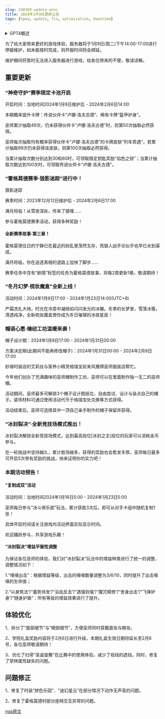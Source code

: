 ```yaml
---
slug: 240109-update-annc
title: 2024年1月9日更新公告
tags: [hpma, update, fix, optimization, downtime]
---
```


<details>
<summary>GPT4概述</summary>
神奇守护赛季限定卡池：开启时间2024年1月9日，包括传说伙伴卡“卢娜·洛夫古德”和稀有卡牌“盔甲护身”，提供保底机制和额外奖励。

霍格莫德赛季·狼影迷踪：进行中，带来新的剧情章节。

冬月幻梦·梳妆魔盒：新上线，活动时间2024年1月9日至1月23日。

帽语心愿·缝纫工坊：帽子设计活动，提供个性化巫师帽制作。

冰封裂决：推出新竞技场模式，提供金币参与和奖励。

复制成双活动：决斗俱乐部获胜后可复制对手卡牌。

冰封裂决增益平衡性调整：调整了增益效果，提升游戏体验。

体验优化：包括面部和眼部细节的拆分，学院礼盒奖励内容升级，扫帚使用体验优化。

问题修正：修复了时装动作无声音和座椅交互异常的问题。
</details>


<!--truncate-->

为了给大家带来更好的游戏体验，服务器将于1月9日(周二)下午14:00-17:00进行停服维护，如未能按时完成，则开服时间将会顺延。

维护期间将暂时无法进入服务器进行游戏，给各位带来的不便，敬请谅解。

## 重要更新

### “神奇守护”赛季限定卡池开启

开启时间：当地时间2024年1月9日维护后 - 2024年2月6日14:00

本期概率提升卡牌：传说伙伴卡“卢娜·洛夫古德”、稀有卡牌“盔甲护身”。

巫师累计抽取49次，仍未获得伙伴卡“卢娜·洛夫古德”时，则第50次抽取必然获得。

巫师每次抽取均有概率获得伙伴卡“卢娜·洛夫古德”的卡牌皮肤“列车奇遇”，若累计抽取99次仍未获得该皮肤，则第100次抽取必然获得。

当累计抽取次数分别达到30和60时，可领取限定钥匙奖励“焰色之锁”；当累计抽取次数达到100次时，可领取传说伙伴卡“卢娜·洛夫古德”。

### “霍格莫德赛季·狼影迷踪”进行中！

狼影迷踪

赛季时间：2023年12月12日维护后 - 2024年2月6日17:00

满月将临！从雪夜深处，传来了狼嚎......

参与霍格莫德赛季活动，获得多种奖励！

#### 全新赛季故事·第三章！

霍格莫德往日的宁静已在最近的纷乱里荡然无存，而狼人凶手论似乎也早已水到渠成。

满月将临，你在追逐真相的道路上加快了脚步……

赛季任务中含有“剧情”标签的任务为霍格莫德故事，将每2周更新1章。敬请期待！

### “冬月幻梦·梳妆魔盒”全新上线！

活动时间：2024年1月9日17:00 - 2024年1月23日14:00(UTC+8)

严霜洗礼大地，时光在冷意中凝结如闪闪发光的冰雕。冬季的长梦里，雪落冰簇，清透纯净。全新梳妆魔盒使你成为冬日璀璨的冰夜星辰！

### 帽语心愿·缝纫工坊温暖来袭！

帽子设计期：2024年1月9日17:00 - 2024年1月31日00:00

方案决定期(此期间不能再修改帽子)：2024年1月31日00:00 - 2024年2月6日17:00

妙缘时装店的艾莉丝与家养小精灵格瑞宝前来风雅牌巫师服装店帮忙。

今年他们创办了充满趣味的巫师帽制作工坊，巫师可以在里面制作独一无二的巫师帽。

活动期间，巫师最多可解锁3个帽子设计图纸位，自由尝试、设计与装点自己的帽子。装饰材料可通过使用活动代币于格瑞宝处兑换等方式获得。

活动结束后，巫师可选择其中一顶自己亲手制作的帽子保留并获得。

### “冰封裂决”·全新竞技场模式推出！

冰封裂决解锁全新竞技场模式，达到最高段位[冰封之主]段位的玩家可以消耗金币参与。

在一轮挑战中坚持越久，累计胜场越多，获得的奖励也会愈发丰厚。巫师每日最多可开启5次带有奖励的挑战，快来证明你的实力吧！

### 本期活动预告！

#### “复制成双”活动

活动时间：当地时间2024年1月16日5:00 - 2024年1月23日5:00

巫师每日参与“决斗俱乐部”玩法，累计获胜3次后，即可从对手卡组中随机复制1张！

具体开启时间请关注游戏内活动界面实际显示时间。

欢迎踊跃参与，共享游戏乐趣！

#### “冰封裂决”增益平衡性调整

为保证各位巫师的体验，我们对“冰封裂决”玩法中的增益种类进行了统一的调整，调整情况如下：

1.“嗅嗅出击”：根据增益等级，出击的嗅嗅数量调整为3/6/10，同时提升了出击嗅嗅的生命值；

2.“以身筑法”/“蓄势待发”/“浴血反击”/“遇强则强”/“魔咒精修”/“舍身出击”/“飞弹护身”/“随身护盾”：所有等级的增益效果进行了提升。

## 体验优化

1、拆分了“面部细节”与“眼部细节”，方便巫师同时穿戴面妆与眼妆。

2、学院礼盒奖励内容将于2月6日进行升级，本期礼盒生效日期将延长至2月6号，各位巫师敬请期待！

3、优化了扫帚“圣诞旋舞”在比赛中的使用体验，减少了视线的遮挡。同时，修复了禁林属性缺失的问题。

## 问题修正

1、修复了时装“拼色乐园”、“迷幻星云”在部分情况下动作无声音的问题。

2、修复了霍格莫德村部分座椅交互异常的问题。

[nga原文](https://ngabbs.com/read.php?&tid=38935720)